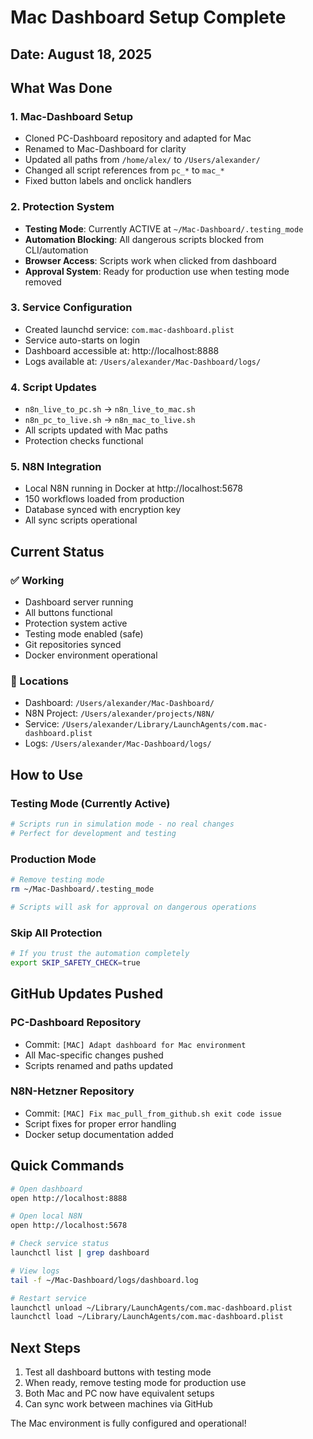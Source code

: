 # Mac Dashboard Setup Complete

## Date: August 18, 2025

## What Was Done

### 1. Mac-Dashboard Setup
- Cloned PC-Dashboard repository and adapted for Mac
- Renamed to Mac-Dashboard for clarity
- Updated all paths from `/home/alex/` to `/Users/alexander/`
- Changed all script references from `pc_*` to `mac_*`
- Fixed button labels and onclick handlers

### 2. Protection System
- **Testing Mode**: Currently ACTIVE at `~/Mac-Dashboard/.testing_mode`
- **Automation Blocking**: All dangerous scripts blocked from CLI/automation
- **Browser Access**: Scripts work when clicked from dashboard
- **Approval System**: Ready for production use when testing mode removed

### 3. Service Configuration
- Created launchd service: `com.mac-dashboard.plist`
- Service auto-starts on login
- Dashboard accessible at: http://localhost:8888
- Logs available at: `/Users/alexander/Mac-Dashboard/logs/`

### 4. Script Updates
- `n8n_live_to_pc.sh` → `n8n_live_to_mac.sh`
- `n8n_pc_to_live.sh` → `n8n_mac_to_live.sh`
- All scripts updated with Mac paths
- Protection checks functional

### 5. N8N Integration
- Local N8N running in Docker at http://localhost:5678
- 150 workflows loaded from production
- Database synced with encryption key
- All sync scripts operational

## Current Status

### ✅ Working
- Dashboard server running
- All buttons functional
- Protection system active
- Testing mode enabled (safe)
- Git repositories synced
- Docker environment operational

### 📁 Locations
- Dashboard: `/Users/alexander/Mac-Dashboard/`
- N8N Project: `/Users/alexander/projects/N8N/`
- Service: `/Users/alexander/Library/LaunchAgents/com.mac-dashboard.plist`
- Logs: `/Users/alexander/Mac-Dashboard/logs/`

## How to Use

### Testing Mode (Currently Active)
```bash
# Scripts run in simulation mode - no real changes
# Perfect for development and testing
```

### Production Mode
```bash
# Remove testing mode
rm ~/Mac-Dashboard/.testing_mode

# Scripts will ask for approval on dangerous operations
```

### Skip All Protection
```bash
# If you trust the automation completely
export SKIP_SAFETY_CHECK=true
```

## GitHub Updates Pushed

### PC-Dashboard Repository
- Commit: `[MAC] Adapt dashboard for Mac environment`
- All Mac-specific changes pushed
- Scripts renamed and paths updated

### N8N-Hetzner Repository  
- Commit: `[MAC] Fix mac_pull_from_github.sh exit code issue`
- Script fixes for proper error handling
- Docker setup documentation added

## Quick Commands

```bash
# Open dashboard
open http://localhost:8888

# Open local N8N
open http://localhost:5678

# Check service status
launchctl list | grep dashboard

# View logs
tail -f ~/Mac-Dashboard/logs/dashboard.log

# Restart service
launchctl unload ~/Library/LaunchAgents/com.mac-dashboard.plist
launchctl load ~/Library/LaunchAgents/com.mac-dashboard.plist
```

## Next Steps

1. Test all dashboard buttons with testing mode
2. When ready, remove testing mode for production use
3. Both Mac and PC now have equivalent setups
4. Can sync work between machines via GitHub

The Mac environment is fully configured and operational!